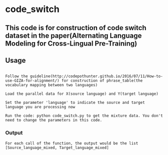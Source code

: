 # code_switch

## This code is for construction of code switch dataset in the paper(Alternating Language Modeling for Cross-Lingual Pre-Training)

## Usage

```

Follow the guideline(http://codepothunter.github.io/2016/07/11/How-to-use-GIZA-for-alignment/) for construction of phrase_table(the vocabulary mapping between two languages)

Load the parallel data for X(source language) and Y(target language)

Set the parameter 'language' to indicate the source and target language you are processing now

Run the code: python code_switch.py to get the mixture data. You don't need to change the parameters in this code.

```

### Output

```
For each call of the function, the output would be the list [Source_language_mixed, Target_language_mixed]
```
